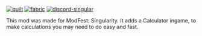 [![quilt](https://cdn.jsdelivr.net/npm/@intergrav/devins-badges@3/assets/cozy/supported/quilt_vector.svg)](https://modrinth.com/mod/qsl)
[![fabric](https://cdn.jsdelivr.net/npm/@intergrav/devins-badges@3/assets/cozy/supported/fabric_vector.svg)](https://modrinth.com/mod/fabric-api)
[![discord-singular](https://cdn.jsdelivr.net/npm/@intergrav/devins-badges@3/assets/cozy/social/discord-singular_vector.svg)](https://arbeeco.de/links/discord)

This mod was made for ModFest: Singularity. It adds a Calculator ingame, to make calculations you may need to do easy and fast.
